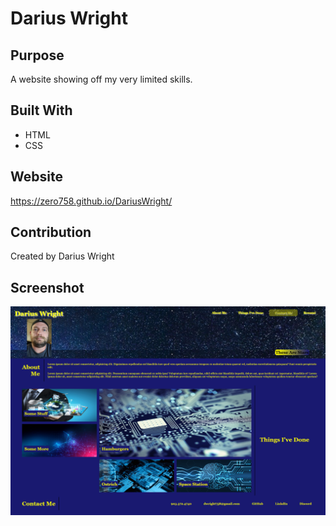 # Darius Wright

## Purpose
A website showing off my very limited skills.

## Built With
* HTML
* CSS

## Website
https://zero758.github.io/DariusWright/

## Contribution
Created by Darius Wright

## Screenshot
![screenshot](./assets/images/screenshot.png)
